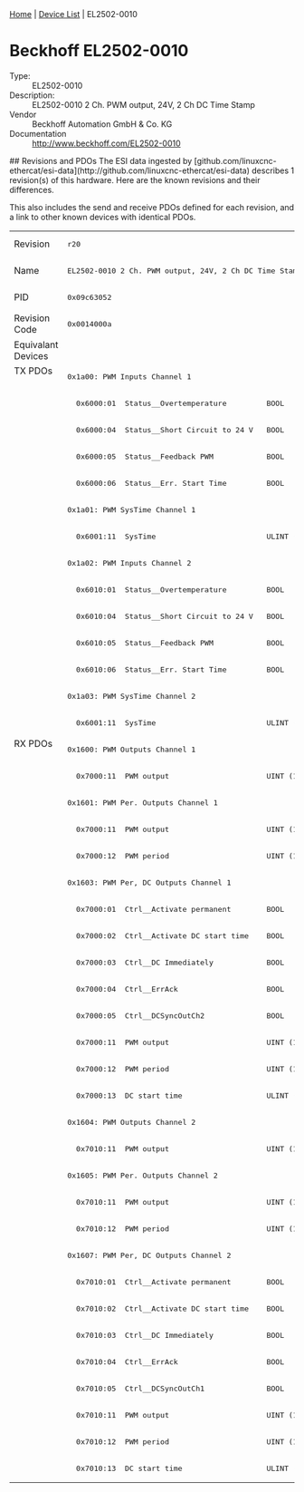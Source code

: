 <div class="nav"><a href="/esi-data">Home</a> | <a href="/esi-data/devices">Device List</a> | EL2502-0010</div>

#  Beckhoff EL2502-0010

<dl>
  <dt>Type:</dt><dd>EL2502-0010</dd>
  <dt>Description:</dt><dd>EL2502-0010 2 Ch. PWM output, 24V, 2 Ch DC Time Stamp</dd>
  <dt>Vendor</dt><dd>Beckhoff Automation GmbH & Co. KG</dd>
  <dt>Documentation</dt><dd><a href="http://www.beckhoff.com/EL2502-0010">http://www.beckhoff.com/EL2502-0010</a></dd>
</dl>
## Revisions and PDOs
The ESI data ingested by [github.com/linuxcnc-ethercat/esi-data](http://github.com/linuxcnc-ethercat/esi-data) describes 1 revision(s) of this hardware.  Here are the known revisions and their differences.

This also includes the send and receive PDOs defined for each revision, and a link to other known devices with identical PDOs.

<table>
<tr >
<td class="first">Revision</td>
<td ><pre>r20</pre></td>
</tr>
<tr >
<td class="first">Name</td>
<td ><pre>EL2502-0010 2 Ch. PWM output, 24V, 2 Ch DC Time Stamp</pre></td>
</tr>
<tr >
<td class="first">PID</td>
<td ><pre>0x09c63052</pre></td>
</tr>
<tr >
<td class="first">Revision Code</td>
<td ><pre>0x0014000a</pre></td>
</tr>
<tr >
<td class="first">Equivalant Devices</td>
<td ></td>
</tr>
<tr class="txpdo pdosection">
<td class="first" rowspan=14 valign=top>TX PDOs</td>
<td><pre>0x1a00: PWM Inputs Channel 1</pre></td>
<td></td>
</tr>
<tr class="txpdo">
<td ><pre>  0x6000:01  Status__Overtemperature         BOOL</pre></td>
</tr>
<tr class="txpdo">
<td ><pre>  0x6000:04  Status__Short Circuit to 24 V   BOOL</pre></td>
</tr>
<tr class="txpdo">
<td ><pre>  0x6000:05  Status__Feedback PWM            BOOL</pre></td>
</tr>
<tr class="txpdo">
<td ><pre>  0x6000:06  Status__Err. Start Time         BOOL</pre></td>
</tr>
<tr class="txpdo pdosection">
<td ><pre>0x1a01: PWM SysTime Channel 1</pre></td>
</tr>
<tr class="txpdo">
<td ><pre>  0x6001:11  SysTime                         ULINT (64 bits)</pre></td>
</tr>
<tr class="txpdo pdosection">
<td ><pre>0x1a02: PWM Inputs Channel 2</pre></td>
</tr>
<tr class="txpdo">
<td ><pre>  0x6010:01  Status__Overtemperature         BOOL</pre></td>
</tr>
<tr class="txpdo">
<td ><pre>  0x6010:04  Status__Short Circuit to 24 V   BOOL</pre></td>
</tr>
<tr class="txpdo">
<td ><pre>  0x6010:05  Status__Feedback PWM            BOOL</pre></td>
</tr>
<tr class="txpdo">
<td ><pre>  0x6010:06  Status__Err. Start Time         BOOL</pre></td>
</tr>
<tr class="txpdo pdosection">
<td ><pre>0x1a03: PWM SysTime Channel 2</pre></td>
</tr>
<tr class="txpdo">
<td ><pre>  0x6001:11  SysTime                         ULINT (64 bits)</pre></td>
</tr>
<tr class="rxpdo pdosection">
<td class="first" rowspan=28 valign=top>RX PDOs</td>
<td><pre>0x1600: PWM Outputs Channel 1</pre></td>
<td></td>
</tr>
<tr class="rxpdo">
<td ><pre>  0x7000:11  PWM output                      UINT (16 bits)</pre></td>
</tr>
<tr class="rxpdo pdosection">
<td ><pre>0x1601: PWM Per. Outputs Channel 1</pre></td>
</tr>
<tr class="rxpdo">
<td ><pre>  0x7000:11  PWM output                      UINT (16 bits)</pre></td>
</tr>
<tr class="rxpdo">
<td ><pre>  0x7000:12  PWM period                      UINT (16 bits)</pre></td>
</tr>
<tr class="rxpdo pdosection">
<td ><pre>0x1603: PWM Per, DC Outputs Channel 1</pre></td>
</tr>
<tr class="rxpdo">
<td ><pre>  0x7000:01  Ctrl__Activate permanent        BOOL</pre></td>
</tr>
<tr class="rxpdo">
<td ><pre>  0x7000:02  Ctrl__Activate DC start time    BOOL</pre></td>
</tr>
<tr class="rxpdo">
<td ><pre>  0x7000:03  Ctrl__DC Immediately            BOOL</pre></td>
</tr>
<tr class="rxpdo">
<td ><pre>  0x7000:04  Ctrl__ErrAck                    BOOL</pre></td>
</tr>
<tr class="rxpdo">
<td ><pre>  0x7000:05  Ctrl__DCSyncOutCh2              BOOL</pre></td>
</tr>
<tr class="rxpdo">
<td ><pre>  0x7000:11  PWM output                      UINT (16 bits)</pre></td>
</tr>
<tr class="rxpdo">
<td ><pre>  0x7000:12  PWM period                      UINT (16 bits)</pre></td>
</tr>
<tr class="rxpdo">
<td ><pre>  0x7000:13  DC start time                   ULINT (64 bits)</pre></td>
</tr>
<tr class="rxpdo pdosection">
<td ><pre>0x1604: PWM Outputs Channel 2</pre></td>
</tr>
<tr class="rxpdo">
<td ><pre>  0x7010:11  PWM output                      UINT (16 bits)</pre></td>
</tr>
<tr class="rxpdo pdosection">
<td ><pre>0x1605: PWM Per. Outputs Channel 2</pre></td>
</tr>
<tr class="rxpdo">
<td ><pre>  0x7010:11  PWM output                      UINT (16 bits)</pre></td>
</tr>
<tr class="rxpdo">
<td ><pre>  0x7010:12  PWM period                      UINT (16 bits)</pre></td>
</tr>
<tr class="rxpdo pdosection">
<td ><pre>0x1607: PWM Per, DC Outputs Channel 2</pre></td>
</tr>
<tr class="rxpdo">
<td ><pre>  0x7010:01  Ctrl__Activate permanent        BOOL</pre></td>
</tr>
<tr class="rxpdo">
<td ><pre>  0x7010:02  Ctrl__Activate DC start time    BOOL</pre></td>
</tr>
<tr class="rxpdo">
<td ><pre>  0x7010:03  Ctrl__DC Immediately            BOOL</pre></td>
</tr>
<tr class="rxpdo">
<td ><pre>  0x7010:04  Ctrl__ErrAck                    BOOL</pre></td>
</tr>
<tr class="rxpdo">
<td ><pre>  0x7010:05  Ctrl__DCSyncOutCh1              BOOL</pre></td>
</tr>
<tr class="rxpdo">
<td ><pre>  0x7010:11  PWM output                      UINT (16 bits)</pre></td>
</tr>
<tr class="rxpdo">
<td ><pre>  0x7010:12  PWM period                      UINT (16 bits)</pre></td>
</tr>
<tr class="rxpdo">
<td ><pre>  0x7010:13  DC start time                   ULINT (64 bits)</pre></td>
</tr>
</table>
